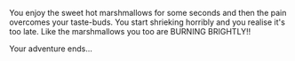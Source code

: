 You enjoy the sweet hot marshmallows for some seconds and then the pain overcomes your taste-buds. You start shrieking horribly and you realise it's too late. Like the marshmallows you too are BURNING BRIGHTLY!! 

Your adventure ends... 
	  